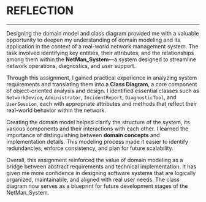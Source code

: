 # REFLECTION
---
Designing the domain model and class diagram provided me with a valuable opportunity to deepen my understanding of domain modeling and its application in the context of a real-world network management system. The task involved identifying key entities, their attributes, and the relationships among them within the **NetMan_System**—a system designed to streamline network operations, diagnostics, and user support.

Through this assignment, I gained practical experience in analyzing system requirements and translating them into a **Class Diagram**, a core component of object-oriented analysis and design. I identified essential classes such as `NetworkDevice`, `Administrator`, `IncidentReport`, `DiagnosticTool`, and `UserSession`, each with appropriate attributes and methods that reflect their real-world behavior within the network.

Creating the domain model helped clarify the structure of the system, its various components and their interactions with each other. I learned the importance of distinguishing between **domain concepts** and implementation details. This modeling process made it easier to identify redundancies, enforce consistency, and plan for future scalability.

Overall, this assignment reinforced the value of domain modeling as a bridge between abstract requirements and technical implementation. It has given me more confidence in designing software systems that are logically organized, maintainable, and aligned with real user needs. The class diagram now serves as a blueprint for future development stages of the NetMan_System.
